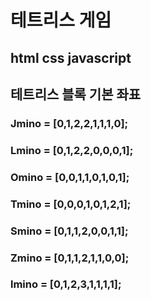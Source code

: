 테트리스 게임
=============

html css javascript
--------------

## 테트리스 블록 기본 좌표
### Jmino = [0,1,2,2,1,1,1,0];
### Lmino = [0,1,2,2,0,0,0,1];
### Omino = [0,0,1,1,0,1,0,1];
### Tmino = [0,0,0,1,0,1,2,1];
### Smino = [0,1,1,2,0,0,1,1];
### Zmino = [0,1,1,2,1,1,0,0];
### lmino = [0,1,2,3,1,1,1,1];



